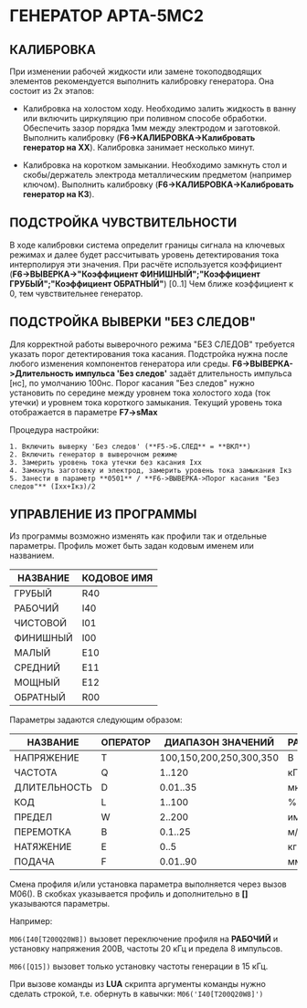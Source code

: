 # ГЕНЕРАТОР АРТА-5МС2

## КАЛИБРОВКА

При изменении рабочей жидкости или замене токоподводящих элементов рекомендуется 
выполнить калибровку генератора. Она состоит из 2х этапов:

* Калибровка на холостом ходу. Необходимо залить жидкость в ванну или включить циркуляцию при поливном способе обработки.
  Обеспечить зазор порядка 1мм между электродом и заготовкой. Выполнить калибровку (**F6->КАЛИБРОВКА->Калибровать генератор на ХХ**).
  Калибровка занимает несколько минут.

* Калибровка на коротком замыкании. Необходимо замкнуть стол и скобы/держатель электрода металлическим предметом (например ключом).
  Выполнить калибровку (**F6->КАЛИБРОВКА->Калибровать генератор на КЗ**).

## ПОДСТРОЙКА ЧУВСТВИТЕЛЬНОСТИ
  
В ходе калибровки система определит границы сигнала на ключевых режимах и далее будет рассчитывать уровень детектирования тока интерполируя 
эти значения. При расчёте используется коэффициент (**F6->ВЫВЕРКА->"Коэффициент ФИНИШНЫЙ";"Коэффициент ГРУБЫЙ";"Коэффициент ОБРАТНЫЙ"**) [0..1] 
Чем ближе коэффициент к 0, тем чувствительнее генератор.

## ПОДСТРОЙКА ВЫВЕРКИ "БЕЗ СЛЕДОВ"

Для корректной работы выверочного режима "БЕЗ СЛЕДОВ" требуется указать порог детектирования тока касания.
Подстройка нужна после любого изменения компонентов генератора или среды. **F6->ВЫВЕРКА->Длительность импульса 'Без следов'** задаёт длительность импульса [нс], по умолчанию 100нс.
Порог касания "Без следов" нужно установить по середине между уровнем тока холостого хода (ток утечки) и уровнем тока короткого замыкания. 
Текущий уровень тока отображается в параметре **F7->sMax**

Процедура настройки:  

	1. Включить выверку 'Без следов' (**F5->Б.СЛЕД** = **ВКЛ**)
	2. Включить генератор в выверочном режиме
	3. Замерить уровень тока утечки без касания Iхх
	4. Замкнуть заготовку и электрод, замерить уровень тока замыкания Iкз
	5. Занести в параметр **0501** / **F6->ВЫВЕРКА->Порог касания "Без следов"** (Iхх+Iкз)/2

## УПРАВЛЕНИЕ ИЗ ПРОГРАММЫ

Из программы возможно изменять как профили так и отдельные параметры.
Профиль может быть задан кодовым именем или названием.

| НАЗВАНИЕ | КОДОВОЕ ИМЯ |
|----------|-------------|
| ГРУБЫЙ | R40 |
| РАБОЧИЙ | I40 |
| ЧИСТОВОЙ | I01 |
| ФИНИШНЫЙ | I00 |
| МАЛЫЙ | E10 |
| СРЕДНИЙ | E11 |
| МОЩНЫЙ | E12 |
| ОБРАТНЫЙ | R00 |


Параметры задаются следующим образом:

| НАЗВАНИЕ | ОПЕРАТОР | ДИАПАЗОН ЗНАЧЕНИЙ | РАЗМЕРНОСТЬ |
|----------|----------|---|---|
| НАПРЯЖЕНИЕ | T | 100,150,200,250,300,350 | В |
| ЧАСТОТА | 	Q | 1..120 | кГц |
| ДЛИТЕЛЬНОСТЬ | D | 0.01..35 | мкс |
| КОД | L | 1..100 | % |
| ПРЕДЕЛ | W | 2..200 | импульсов |
| ПЕРЕМОТКА | B | 0.1..25 | м/мин |
| НАТЯЖЕНИЕ | E | 0..5 | кг |
| ПОДАЧА | F | 0.01..90 | мм/мин |


Смена профиля и/или установка параметра выполняется через вызов M06().
В скобках указывается профиль и дополнительно в **[]** указываются параметры.

Например:

``` M06(I40[T200Q20W8]) ``` вызовет переключение профиля на **РАБОЧИЙ** и установку напряжения 200В, частоты 20 кГц и предела 8 импульсов.

``` M06([Q15]) ``` вызовет только установку частоты генерации в 15 кГц.


При вызове команды из **LUA** скрипта аргументы команды нужно сделать строкой, т.е. обернуть в кавычки:
``` M06('I40[T200Q20W8]') ```